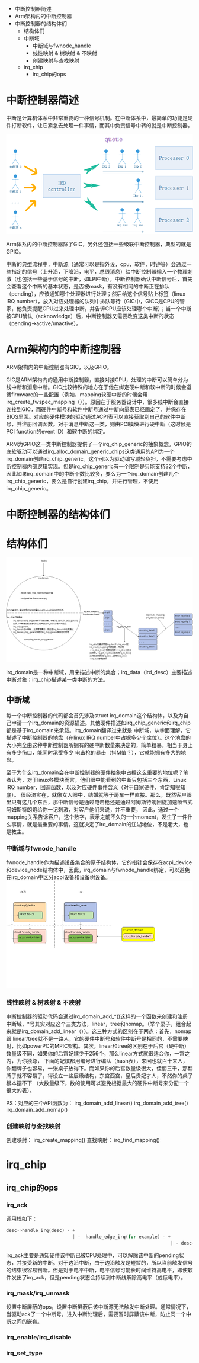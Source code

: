 + 中断控制器简述
+ Arm架构内的中断控制器
+ 中断控制器的结构体们
   + 结构体们
   + 中断域
      + 中断域与fwnode_handle
      + 线性映射 & 树映射 & 不映射
      + 创建映射与查找映射
   + irq_chip
      + irq_chip的ops

# 中断控制器简述

中断是计算机体系中非常重要的一种信号机制。在中断体系中，最简单的功能是硬件打断软件，让它紧急去处理一件事情，而其中负责信号中转的就是中断控制器。

![IRQ controller base function](https://github.com/Luojiaxing1991/picture/blob/master/IRQ_Controller_intro.png)

Arm体系内的中断控制器除了GIC，另外还包括一些级联中断控制器，典型的就是GPIO。

中断的典型流程中，中断源（通常可以是指外设，cpu，软件，时钟等）会通过一些指定的信号（上升沿，下降沿，电平，总线消息）给中断控制器输入一个物理刺激（也包括一些基于信号的中断，如LPI中断），中断控制器确认中断信号后，首先会查看这个中断的基本状态，是否被mask，有没有相同的中断正在排队（pending），应该通知哪个处理器进行处理；然后给这个信号贴上标签（linux IRQ number），放入对应处理器的队列中排队等待（GIC中，GICC是CPU的管家，他负责提醒CPU过来处理中断，并告诉CPU应该处理哪个中断）；当一个中断被CPU确认（acknowledge）后，中断控制器又需要改变这类中断的状态（pending->active/unactive）。

# Arm架构内的中断控制器
ARM架构内的中断控制器有GIC，以及GPIO。

GIC是ARM架构内的通用中断控制器，直接对接CPU，处理的中断可以简单分为线中断和消息中断。GIC比较特殊的地方在于他在绑定硬中断和软中断的时候会遵循firmware的一些配置（例如，mapping软硬中断的时候会用irq_create_fwspec_mapping（））。原因在于服务器设计中，很多线中断会直接连接到GIC，而硬件中断号和软件中断号通过中断向量表已经固定了，并保存在BIOS里面。对应的硬件模块的驱动通过ACPI表可以直接获取到自己的软件中断号，并注册回调函数。对于消息中断这一类，则由PCI模块进行硬中断（这时候是PCI function的event ID）和软中断的绑定。

ARM为GPIO这一类中断控制器提供了一个irq_chip_generic的抽象概念。GPIO的底软驱动可以通过irq_alloc_domain_generic_chips这类通用的API为一个irq_domain创建irq_chip_generic。这个可以为驱动编写减轻负担，不需要考虑中断控制器内部逻辑实现。但是irq_chip_generic有一个限制是只能支持32个中断，因此如果irq_domain中的中断个数比较多，要么为一个irq_domain创建几个irq_chip_generic，要么是自行创建irq_chip，并进行管理，不使用irq_chip_generic。

# 中断控制器的结构体们
# 结构体们
![irq_domain 与 irq_data 与 irq_chip](https://github.com/Luojiaxing1991/picture/blob/master/irq_domain%26irq_data%26irq_chip.png)

irq_domain是一种中断域，用来描述中断的集合；irq_data（ird_desc）主要描述中断对象；irq_chip描述某一类中断的方法。

## 中断域
每一个中断控制器的代码都会首先涉及struct irq_domain这个结构体，以及为自己申请一个irq_domain的资源描述。其他硬件描述如irq_chip_generic和irq_chip都是基于irq_domain来承载。irq_domain翻译过来就是
中断域，从字面理解，它描述了中断控制器的地盘（在linux IRQ number中占据多少个席位）。这个地盘的大小完全由这种中断控制器所拥有的硬中断数量来决定的，简单粗暴，相当于身上有多少伤口，能同时承受多少
电击枪的暴击（抖M值？），它就能拥有多大的地盘。

至于为什么irq_domain会在中断控制器的硬件抽象中占据这么重要的地位呢？笔者认为，对于linux各模块而言，他们眼中能看到的中断只包括三个东西，Linux IRQ number，回调函数，以及对应硬件事件含义（对于自家硬件，肯定知根知底）。
很经济实在，就像女人眼中，结婚就等于房车一样直接。那么，既然客户眼里只有这几个东西，那中断信号是通过电击枪还是通过阿姆斯特朗回旋加速喷气式阿姆斯特朗炮给你一记刺激，对客户他们来说，并不重要，
因此，通过一个mapping关系告诉客户，这个数字，表示之前不久的一个moment，发生了一件什么事情，就是最重要的事情。这就决定了irq_domain的江湖地位，不是老大，也是教主。

### 中断域与fwnode_handle
fwnode_handle作为描述设备集合的原子结构体，它的指针会保存在acpi_device和device_node结构体中，因此，irq_domain与fwnode_handle绑定，可以避免在irq_domain中区分acpi设备和设备树设备。
![irq_domain 与 fwnode_handle](https://github.com/Luojiaxing1991/picture/blob/master/irq_domain%26fwnode_handle.png)

### 线性映射 & 树映射 & 不映射
中断控制器的驱动代码会通过irq_domain_add_*()这样的一个函数来创建和注册中断域，*号其实对应这个三类方法，linear，tree和nomap。（举个栗子，组合起来就是irq_domain_add_linear（））。这三种方式的区别在于两点：首先，nomap跟
linear/tree就不是一路人，它的硬件中断号和软件中断号是相同的，不需要映射，比如powerPC的MPIC架构。其次，linear和tree的区别在于后宫（硬中断）数量级不同，如果你的后宫妃嫔少于256个，那么linear方式就很适合你，一宫之内，为你独尊，
下面的妃嫔都用编号进行编队（hash表），来回也就百十来人，你翻牌子也容易，一张桌子放得下。而如果你的后宫数量级很大，佳丽三千，那翻牌子就不容易了，得设立一些层级结构，东宫西宫，皇后贵妃才人，不然你的桌子根本摆不下
（大数量级下，数的使用可以避免根据最大的硬件中断号来分配一个很大的表）。

PS：对应的三个API函数为： irq_domain_add_linear() irq_domain_add_tree() irq_domain_add_nomap()

### 创建映射与查找映射
创建映射： irq_create_mapping()
查找映射： irq_find_mapping()

# irq_chip


## irq_chip的ops

### irq_ack
调用栈如下：
``` C
desc->handle_irq(desc) - +
                         | -  handle_edge_irq(for example) - +
                                                              | - desc->irq_data.chip->irq_ack()
```
irq_ack主要是通知硬件该中断已被CPU处理中，可以解除该中断的pending状态，并接受新的中断。对于边沿中断，由于边沿触发是短暂的，所以当前触发信号的结束很容易判断。但是对于电平中断，电平信号可能长时间维持高电平，即使软件发出了irq_ack，但是pending状态会持续到中断线解除高电平（或低电平）。

### irq_mask/irq_unmask
设置中断屏蔽的ops，设置中断屏蔽后该中断源无法触发中断处理。通常情况下，当驱动ack了一个中断号，进入中断处理后，需要暂时屏蔽该中断，防止同一个中断之间的嵌套。

### irq_enable/irq_disable

### irq_set_type
